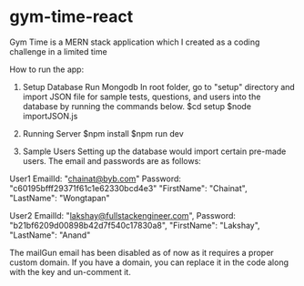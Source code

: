 # gym-time-react
Gym Time is a MERN stack application which I created as a coding challenge in a limited time

How to run the app:

1. Setup Database
Run Mongodb
In root folder, go to "setup" directory and import JSON file for sample tests, questions, and users into the database by running the commands below.
$cd setup
$node importJSON.js

2. Running Server
$npm install
$npm run dev

3. Sample Users
Setting up the database would import certain pre-made users. 
The email and passwords are as follows: 

User1
EmailId: "chainat@byb.com"
Password: "c60195bfff29371f61c1e62330bcd4e3"
"FirstName": "Chainat",
"LastName": "Wongtapan"

User2
EmailId: "lakshay@fullstackengineer.com",
Password: "b21bf6209d00898b42d7f540c17830a8",
"FirstName": "Lakshay",
"LastName": "Anand"


The mailGun email has been disabled as of now as it requires a proper custom domain. If you have a domain, you can replace it in the code along with the key and un-comment it. 
